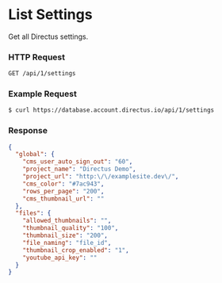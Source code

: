 # List Settings

Get all Directus settings.

### HTTP Request

```bash
GET /api/1/settings
```

### Example Request

```bash
$ curl https://database.account.directus.io/api/1/settings
```

### Response

```json
{
  "global": {
    "cms_user_auto_sign_out": "60",
    "project_name": "Directus Demo",
    "project_url": "http:\/\/examplesite.dev\/",
    "cms_color": "#7ac943",
    "rows_per_page": "200",
    "cms_thumbnail_url": ""
  },
  "files": {
    "allowed_thumbnails": "",
    "thumbnail_quality": "100",
    "thumbnail_size": "200",
    "file_naming": "file_id",
    "thumbnail_crop_enabled": "1",
    "youtube_api_key": ""
  }
}
```